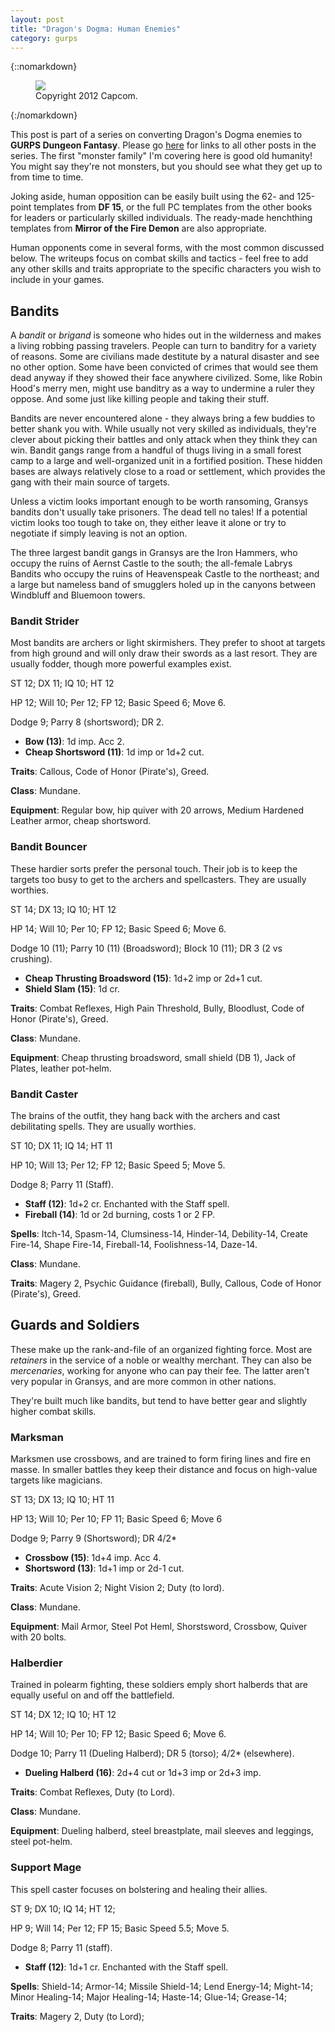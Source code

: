 ```yaml
---
layout: post
title: "Dragon's Dogma: Human Enemies"
category: gurps
---
```


{::nomarkdown}
<figure>
  <img src="{{ "/assets/DDENEMIES.jpg" | absolute_url }}"/>
  <figcaption>Copyright 2012 Capcom.</figcaption>
</figure>
{:/nomarkdown}

This post is part of a series on converting Dragon's Dogma enemies to **GURPS
Dungeon Fantasy**. Please go [here][1] for links to all other posts in the
series. The first "monster family" I'm covering here is good old humanity! You
might say they're not monsters, but you should see what they get up to from time
to time.

Joking aside, human opposition can be easily built using the 62- and 125-point
templates from **DF 15**, or the full PC templates from the other books for
leaders or particularly skilled individuals. The ready-made henchthing templates
from **Mirror of the Fire Demon** are also appropriate.

Human opponents come in several forms, with the most common discussed below. The
writeups focus on combat skills and tactics - feel free to add any other skills
and traits appropriate to the specific characters you wish to include in your
games.

## Bandits

A _bandit_ or _brigand_ is someone who hides out in the wilderness and makes a
living robbing passing travelers. People can turn to banditry for a variety of
reasons. Some are civilians made destitute by a natural disaster and see no
other option. Some have been convicted of crimes that would see them dead anyway
if they showed their face anywhere civilized. Some, like Robin Hood's merry men,
might use banditry as a way to undermine a ruler they oppose. And some just like
killing people and taking their stuff.

Bandits are never encountered alone - they always bring a few buddies to better
shank you with. While usually not very skilled as individuals, they're clever
about picking their battles and only attack when they think they can win. Bandit
gangs range from a handful of thugs living in a small forest camp to a large and
well-organized unit in a fortified position. These hidden bases are always
relatively close to a road or settlement, which provides the gang with their
main source of targets.

Unless a victim looks important enough to be worth ransoming, Gransys bandits
don't usually take prisoners. The dead tell no tales! If a potential victim
looks too tough to take on, they either leave it alone or try to negotiate if
simply leaving is not an option.

The three largest bandit gangs in Gransys are the Iron Hammers, who occupy the
ruins of Aernst Castle to the south; the all-female Labrys Bandits who occupy
the ruins of Heavenspeak Castle to the northeast; and a large but nameless band
of smugglers holed up in the canyons between Windbluff and Bluemoon towers.

### Bandit Strider

Most bandits are archers or light skirmishers. They prefer to shoot at targets
from high ground and will only draw their swords as a last resort. They are
usually fodder, though more powerful examples exist.

ST 12; DX 11; IQ 10; HT 12

HP 12; Will 10; Per 12; FP 12; Basic Speed 6; Move 6.

Dodge 9; Parry 8 (shortsword); DR 2.

- **Bow (13)**: 1d imp. Acc 2.
- **Cheap Shortsword (11)**: 1d imp or 1d+2 cut.

**Traits**: Callous, Code of Honor (Pirate's), Greed.

**Class**: Mundane.

**Equipment**: Regular bow, hip quiver with 20 arrows, Medium Hardened Leather
armor, cheap shortsword.

### Bandit Bouncer

These hardier sorts prefer the personal touch. Their job is to keep the targets
too busy to get to the archers and spellcasters. They are usually worthies.

ST 14; DX 13; IQ 10; HT 12

HP 14; Will 10; Per 10; FP 12; Basic Speed 6; Move 6.

Dodge 10 (11); Parry 10 (11) (Broadsword); Block 10 (11); DR 3 (2 vs crushing).

- **Cheap Thrusting Broadsword (15)**: 1d+2 imp or 2d+1 cut.
- **Shield Slam (15)**: 1d cr.

**Traits**: Combat Reflexes, High Pain Threshold, Bully, Bloodlust, Code of Honor
(Pirate's), Greed.

**Class**: Mundane.

**Equipment**: Cheap thrusting broadsword, small shield (DB 1), Jack of Plates,
leather pot-helm.

### Bandit Caster

The brains of the outfit, they hang back with the archers and cast debilitating
spells. They are usually worthies.

ST 10; DX 11; IQ 14; HT 11

HP 10; Will 13; Per 12; FP 12; Basic Speed 5; Move 5.

Dodge 8; Parry 11 (Staff).

- **Staff (12)**: 1d+2 cr. Enchanted with the Staff spell.
- **Fireball (14)**: 1d or 2d burning, costs 1 or 2 FP.

**Spells**: Itch-14, Spasm-14, Clumsiness-14, Hinder-14, Debility-14, Create
Fire-14, Shape Fire-14, Fireball-14, Foolishness-14, Daze-14.

**Class**: Mundane.

**Traits**: Magery 2, Psychic Guidance (fireball), Bully, Callous, Code of Honor
(Pirate's), Greed.

## Guards and Soldiers

These make up the rank-and-file of an organized fighting force. Most are
_retainers_ in the service of a noble or wealthy merchant. They can also be
_mercenaries_, working for anyone who can pay their fee. The latter aren't very
popular in Gransys, and are more common in other nations.

They're built much like bandits, but tend to have better gear and slightly
higher combat skills.

### Marksman

Marksmen use crossbows, and are trained to form firing lines and fire en
masse. In smaller battles they keep their distance and focus on high-value
targets like magicians.

ST 13; DX 13; IQ 10; HT 11

HP 13; Will 10; Per 10; FP 11; Basic Speed 6; Move 6

Dodge 9; Parry 9 (Shortsword); DR 4/2*

- **Crossbow (15)**: 1d+4 imp. Acc 4.
- **Shortsword (13)**: 1d+1 imp or 2d-1 cut.

**Traits**: Acute Vision 2; Night Vision 2; Duty (to lord).

**Class**: Mundane.

**Equipment**: Mail Armor, Steel Pot Heml, Shorstsword, Crossbow, Quiver with 20
bolts.

### Halberdier

Trained in polearm fighting, these soldiers emply short halberds that are
equally useful on and off the battlefield.

ST 14; DX 12; IQ 10; HT 12

HP 14; Will 10; Per 10; FP 12; Basic Speed 6; Move 6.

Dodge 10; Parry 11 (Dueling Halberd); DR 5 (torso); 4/2* (elsewhere).

- **Dueling Halberd (16)**: 2d+4 cut or 1d+3 imp or 2d+3 imp.

**Traits**: Combat Reflexes, Duty (to Lord).

**Class**: Mundane.

**Equipment**: Dueling halberd, steel breastplate, mail sleeves and leggings,
steel pot-helm.

### Support Mage

This spell caster focuses on bolstering and healing their allies.

ST 9; DX 10; IQ 14; HT 12;

HP 9; Will 14; Per 12; FP 15; Basic Speed 5.5; Move 5.

Dodge 8; Parry 11 (staff).

- **Staff (12)**: 1d+1 cr. Enchanted with the Staff spell.

**Spells**: Shield-14; Armor-14; Missile Shield-14; Lend Energy-14; Might-14;
Minor Healing-14; Major Healing-14; Haste-14; Glue-14; Grease-14;

**Traits**: Magery 2, Duty (to Lord);

[1]: https://bira.github.io/octopus-carnival/gurps/2016/12/06/enemies-overview.html
